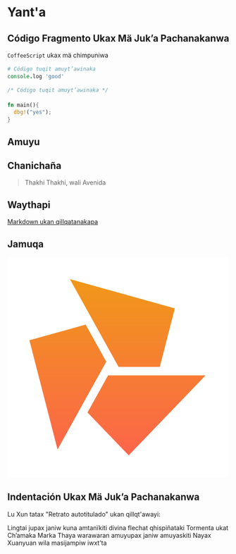 [Markdown uraqpachan arsuwinakapa]:#

# Yant'a

## Código Fragmento Ukax Mä Juk’a Pachanakanwa

`CoffeeScript` ukax mä chimpuniwa

```coffee
# Código tuqit amuyt’awinaka
console.log 'good'


```

```rust
/* Código tuqit amuyt’awinaka */

fn main(){
  dbg!("yes");
}
```

## Amuyu

<!-- HTML 注释 --> 

<!-- 多行注释 --> 

## Chanichaña

> Thakhi Thakhi, wali Avenida

## Waythapi

[Markdown ukan qillqatanakapa](https://github.com/xxai-art/xxai-art-md)

## Jamuqa

![xxAI.Art Marka uñt’ayawi](https://raw.githubusercontent.com/xxai-art/web/main/file/svg/logo.svg)

## Indentación Ukax Mä Juk’a Pachanakanwa

Lu Xun tatax "Retrato autotitulado" ukan qillqt'awayi:

  Lingtai jupax janiw kuna amtanïkiti divina flechat qhispiñataki
  Tormenta ukat Ch’amaka Marka
  Thaya warawaran amuyupax janiw amuyaskiti
  Nayax Xuanyuan wila masijampiw iwxt’ta


